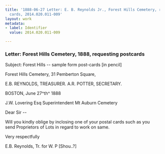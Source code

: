 ```yaml
---
title: '1888-06-27 Letter: E. B. Reynolds Jr., Forest Hills Cemetery, requesting postal
  cards, 2014.020.011-009'
layout: work
metadata:
- label: Identifier
  value: 2014.020.011-009

---
```

<div class="pages">
<div id="page-1484786">
<h3><a name="page-1484786">Letter: Forest Hills Cemetery, 1888, requesting postcards</a></h3>
<div class="page-content">
<p>Subject: Forest Hills -- sample form post-cards [in pencil]</p>
<p>Forest Hills Cemetery,<span class='line-break'> </span>31 Pemberton Square,</p>
<p>E.B. REYNOLDS, TREASURER.<span class='line-break'> </span>A.R. POTTER, SECRETARY.</p>
<p>BOSTON, June 27^th^ 1888</p>
<p>J.W. Lovering Esq<span class='line-break'> </span>Superintendent<span class='line-break'> </span>Mt Auburn Cemetery</p>
<p>Dear Sir --</p>
<p>Will you kindly oblige<span class='line-break'> </span>by inclosing one of your postal cards<span class='line-break'> </span>such as you send Proprietors of Lots<span class='line-break'> </span>in regard to work on same.</p>
<p>Very respectfully</p>
<p>E.B. Reynolds, Tr.<span class='line-break'> </span>for W. P [Shou..?]</p>
</div>
</div>
<br />
</div>
